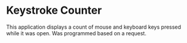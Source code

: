 # Keystroke Counter
This application displays a count of mouse and keyboard keys pressed while it was open. Was programmed based on a request.
